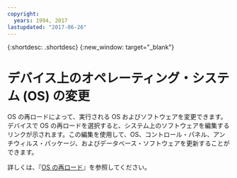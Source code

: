 ```yaml
---
copyright:
  years: 1994, 2017
lastupdated: "2017-06-26"
---
```


{:shortdesc: .shortdesc}
{:new_window: target="_blank"}


# デバイス上のオペレーティング・システム (OS) の変更

OS の再ロードによって、実行される OS およびソフトウェアを変更できます。デバイスで OS の再ロードを選択すると、システム上のソフトウェアを編集するリンクが示されます。この編集を使用して、OS、コントロール・パネル、アンチウィルス・パッケージ、およびデータベース・ソフトウェアを更新することができます。

詳しくは、『[OS の再ロード](../infrastructure/software/vsi_reload_os.html#reloading-an-os)』を参照してください。
